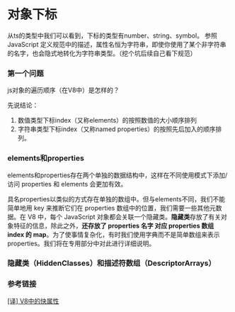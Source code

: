 # 对象下标

从ts的类型中我们可以看到，下标的类型有number、string、symbol。
参照 JavaScript 定义规范中的描述，属性名恒为字符串，即使你使用了某个非字符串的名字，也会隐式地转化为字符串类型。（挖个坑后续自己看下规范）

### 第一个问题

js对象的遍历顺序（在V8中）是怎样的？

先说结论：

1. 数值类型下标index（又称elements）的按照数值的大小顺序排列
2. 字符串类型下标index（又称named properties）的按照先后加入的顺序排列。

### elements和properties

elements和properties存在两个单独的数据结构中，这样在不同使用模式下添加/访问 properties 和 elements 会更加有效。

具名properties以类似的方式存在单独的数组中。但与elements不同，我们不能简单地用 key 来推断它们在 properties 数组中的位置，我们需要一些其他元数据。在 V8 中，每个 JavaScript 对象都会关联一个隐藏类。**隐藏类**存放了有关对象特征的信息，除此之外，**还存放了 properties 名字 对应 properties 数组 index 的 map**。为了使事情复杂化，有时我们使用字典而不是简单数组来表示 properties。我们将在专用部分中对此进行详细说明。

### 隐藏类（HiddenClasses）和描述符数组（DescriptorArrays）



### 参考链接

[[译] V8中的快属性](https://zhuanlan.zhihu.com/p/287894979)